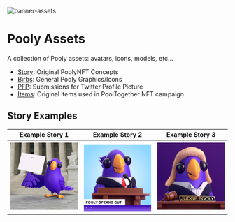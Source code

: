 ![banner-assets](https://user-images.githubusercontent.com/3408362/173184725-5e10ba3b-4f54-4cfd-bff2-27d4b5f403c7.png)


# Pooly Assets

A collection of Pooly assets: avatars, icons, models, etc...

- [Story](https://github.com/friends-of-pooly/pooly-assets/tree/main/story): Original PoolyNFT Concepts
- [Birbs](https://github.com/friends-of-pooly/pooly-assets/tree/main/birb): General Pooly Graphics/Icons
- [PFP](https://github.com/friends-of-pooly/pooly-assets/tree/main/pfp): Submissions for Twitter Profile Picture
- [Items](https://github.com/friends-of-pooly/pooly-assets/tree/main/items): Original items used in PoolTogether NFT campaign


## Story Examples

| Example Story 1   | Example Story 2     | Example Story 3     |
| ---------------- | ------------------ | ------------------ |
|  ![supporter](https://github.com/friends-of-pooly/pooly-assets/blob/main/story/Customize-1.png?raw=true)| ![lawyer](https://github.com/friends-of-pooly/pooly-assets/blob/main/story/Customize-2.png?raw=true) | ![judge](https://github.com/friends-of-pooly/pooly-assets/blob/main/story/Judge%20Pooly.png?raw=true) |
